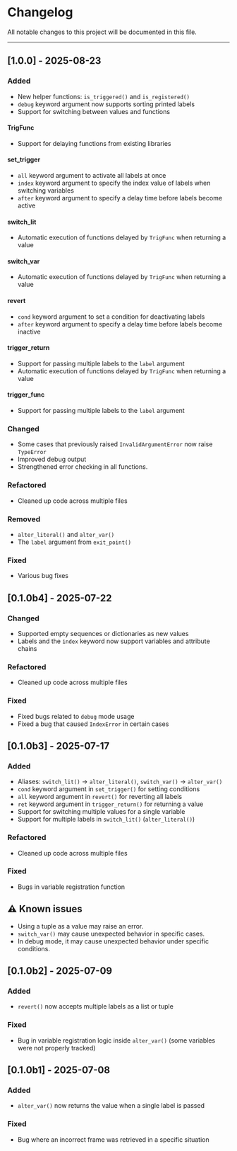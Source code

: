 # Changelog

All notable changes to this project will be documented in this file.

---
## [1.0.0] - 2025-08-23
### Added
- New helper functions: `is_triggered()` and `is_registered()`
- `debug` keyword argument now supports sorting printed labels
- Support for switching between values and functions

#### TrigFunc
- Support for delaying functions from existing libraries

#### set_trigger
- `all` keyword argument to activate all labels at once
- `index` keyword argument to specify the index value of labels when switching variables
- `after` keyword argument to specify a delay time before labels become active

#### switch_lit
- Automatic execution of functions delayed by `TrigFunc` when returning a value

#### switch_var
- Automatic execution of functions delayed by `TrigFunc` when returning a value

#### revert
- `cond` keyword argument to set a condition for deactivating labels
- `after` keyword argument to specify a delay time before labels become inactive

#### trigger_return
- Support for passing multiple labels to the `label` argument
- Automatic execution of functions delayed by `TrigFunc` when returning a value

#### trigger_func
- Support for passing multiple labels to the `label` argument

### Changed
- Some cases that previously raised `InvalidArgumentError` now raise `TypeError`
- Improved debug output
- Strengthened error checking in all functions.

### Refactored
- Cleaned up code across multiple files

### Removed
- `alter_literal()` and `alter_var()`
- The `label` argument from `exit_point()`

### Fixed
- Various bug fixes

## [0.1.0b4] - 2025-07-22
### Changed
- Supported empty sequences or dictionaries as new values
- Labels and the `index` keyword now support variables and attribute chains

### Refactored
- Cleaned up code across multiple files

### Fixed
- Fixed bugs related to `debug` mode usage
- Fixed a bug that caused `IndexError` in certain cases

## [0.1.0b3] - 2025-07-17

### Added
- Aliases: `switch_lit()` → `alter_literal()`, `switch_var()` → `alter_var()`
- `cond` keyword argument in `set_trigger()` for setting conditions
- `all` keyword argument in `revert()` for reverting all labels
- `ret` keyword argument in `trigger_return()` for returning a value
- Support for switching multiple values for a single variable
- Support for multiple labels in `switch_lit()` (`alter_literal()`)

### Refactored
- Cleaned up code across multiple files

### Fixed
- Bugs in variable registration function

## ⚠️ Known issues
- Using a tuple as a value may raise an error.
- `switch_var()` may cause unexpected behavior in specific cases.
- In debug mode, it may cause unexpected behavior under specific conditions.

## [0.1.0b2] - 2025-07-09
### Added
- `revert()` now accepts multiple labels as a list or tuple

### Fixed
- Bug in variable registration logic inside `alter_var()` (some variables were not properly tracked)

## [0.1.0b1] - 2025-07-08
### Added
- `alter_var()` now returns the value when a single label is passed

### Fixed
- Bug where an incorrect frame was retrieved in a specific situation
